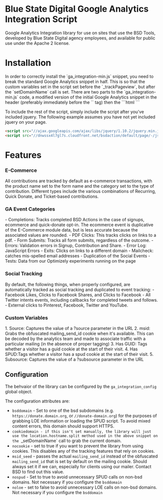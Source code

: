 Blue State Digital Google Analytics Integration Script
================================

Google Analytics Integration library for use on sites that use the BSD Tools, developed by Blue State Digital agency employees, and available for public use under the Apache 2 license. 

<h1>Installation</h1>
In order to correctly install the `ga_integration-min.js` snippet, you need to break the standard Google Analytics snippet in half. This is so that the custom variables set in the script set before the `_trackPageview`, but after the `setDomainName` call is set. 
There are two parts to the `ga_integration-min.js` code, a modified version of the initial Google Analytics snippet in the header (preferably immediately before the `</head>` tag) then the 
```html
<!-- START Google Analytics -->
<script type="text/javascript">
var ga_integration_config = {
    bsddomain: '//donate.yourdomain.com',
    msid_seed: 'abcd123'
}
(function(f,g,h,b){function e(a){f._gaq.push(a)}function d(a,c,m,b){e(["_setCustomVar",a,c,m,b])}var k=f.ga_integration_config;f._gaq=[["_setAccount",b],["_setDomainName",h.hostname.split(".").slice(-2).join(".")]];e(function(){function a(a){return(RegExp("(?:^|; )"+a+"=([^;]*)").exec(g.cookie)||[]).pop()}var c=function(){var a={};h.href.replace(/[?&]+([^=&]+)=([^&]*)/gi,function(c,b,d){a[b]=d});return a}();e(["_setSiteSpeedSampleRate",10],["_setAllowAnchor",!0],["_setAllowLinker",!0]);c.source&&d(1,"Source",c.source,2);c.subsource&&d(5,"Subsource",c.subsource,2);a("msid")&&(c=k.msid_seed?""+(parseInt(a("msid"),16)^k.msid_seed):a("msid"),d(2,"msid",c,2));d(3,"Has GUID",""+!!a("guid"),2);d(4,"Has Spud",""+!!a("spud"),2)});e(["_trackPageview"]);b=g.createElement("script");var l=g.getElementsByTagName("script")[0];b.async=1;b.src=("https:"==h.protocol?"//ssl":"//www")+".google-analytics.com/ga.js";l.parentNode.insertBefore(b,l)})
(window,document,location,"<!--Place Google Analytics ID Here-->")
</script>
<!-- END Google Analytics -->
```


To include the rest of the script, simply include the script after you've included jquery. The following example assumes you have not yet included jquery on your page.
```html
<script src="//ajax.googleapis.com/ajax/libs/jquery/1.10.2/jquery.min.js"></script>
<script src="//dnwssx4l7gl7s.cloudfront.net/bsdaction/default/page/-/js/analytics/ga_integration-min.js"></script>
```

<h1>Features</h1>

<h3>E-Commerce</h3>
All contributions are tracked by default as e-commerce transactions, with the product name set to the form name and the category set to the type of contribution. Different types include the various combinations of Recurring, Quick Donate, and Ticket-based contributions. 

<h3>GA Event Categories</h3>
- Completions: Tracks completed BSD Actions in the case of signups, ecommerce and quick-donate opt-in. The ecommerce event is duplicative of the E-Commerce module data, but is less accurate because the associated values are rounded.
- PDF Clicks: This tracks clicks on links to a pdf.
- Form Submits: Tracks all form submits, regardless of the outcome.
- Errors: Validation errors in Signup, Contribution and Share.
- Error Log: JavaScript Errors
- Exits: Clicks on links to a different domain
- Mailcheck: catches mis-spelled email addresses
- Duplication of the Social Events
- Tests: Data from our Optimizely experiments running on the page


<h3>Social Tracking</h3>
By default, the following things, when properly configured, are automatically tracked as social tracking and duplicated to event tracking:
- Facebook Likes, Clicks to Facebook Shares, and Clicks to Facebook
- All Twitter intents events, including callbacks for completed tweets and follows. 
- External clicks to Pinterest, Facebook, Twitter and YouTube. 

<h3>Custom Variables</h3>
1. Source: Captures the value of a ?source parameter in the URL
2. msid: Grabs the obfuscated mailing_send_id cookie when it's available. This can be decoded by the analytics team and made to associate traffic with a particular mailing (in the absence of proper tagging)
3. Has GUID: Tags whether a visitor has a guid cookie at the start of their visit. 
4. Has SPUD:Tags whether a visitor has a spud cookie at the start of their visit. 
5. Subsource: Captures the value of a ?subsource parameter in the URL


<h2>Configuration</h2>

The behvaior of the library can be configured by the `ga_integration_config` global object.

The configuration attributes are:

 - `bsddomain` - Set to one of the bsd subdomains (e.g. `https://donate.domain.org`, or `//donate-domain.org`) for the purposes of grabbing LOE information or loading the SPUD script. To avoid mixed content errors, this domain should support HTTPS.
 - `cookiedomain - if this isn't set manually, the library will just use the location.hostname.split method used in the above snippet on the `_setDomainName` call to grab the current domain.
 - `nocookie` - set to true if you want to prevent the library from using cookies. This disables any of the tracking features that rely on cookies. 
 - `msid_seed` - passes the actual `mailing_send_id` instead of the obfuscated `mailing_send_id` that is set by default on the mailing cookie. Should always set it if we can, especially for clients using our mailer. Contact BSD to find out this value. 
 - `nospud` - Set to true to avoid unnecessary SPUD calls on non-bsd domains. Not necessary if you configure the `bsddomain`
 - `noloe` - set to false to avoid unnecessary LOE calls on non-bsd domains. Not necessary if you configure the `bsddomain`
